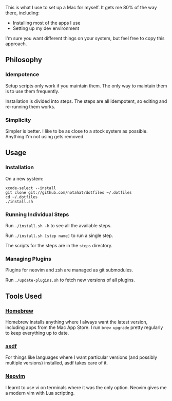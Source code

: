 This is what I use to set up a Mac for myself. It gets me 80% of the way there,
including:

* Installing most of the apps I use
* Setting up my dev environment

I'm sure you want different things on your system, but feel free to copy this
approach.

## Philosophy

### Idempotence

Setup scripts only work if you maintain them. The only way to maintain them is
to use them frequently.

Installation is divided into steps. The steps are all idempotent, so editing
and re-running them works.

### Simplicity

Simpler is better. I like to be as close to a stock system as possible.
Anything I'm not using gets removed.

## Usage

### Installation

On a new system:

    xcode-select --install
    git clone git://github.com/notahat/dotfiles ~/.dotfiles
    cd ~/.dotfiles
    ./install.sh

### Running Individual Steps

Run `./install.sh -h` to see all the available steps.

Run `./install.sh [step name]` to run a single step.

The scripts for the steps are in the `steps` directory.

### Managing Plugins

Plugins for neovim and zsh are managed as git submodules.

Run `./update-plugins.sh` to fetch new versions of all plugins.

## Tools Used

### [Homebrew](https://brew.sh)

Homebrew installs anything where I always want the latest version, including
apps from the Mac App Store. I run `brew upgrade` pretty regularly to keep
everything up to date.

### [asdf](https://asdf-vm.com)

For things like languages where I want particular versions (and possibly
multiple versions) installed, asdf takes care of it.

### [Neovim](https://neovim.io)

I learnt to use vi on terminals where it was the only option. Neovim gives
me a modern vim with Lua scripting.

